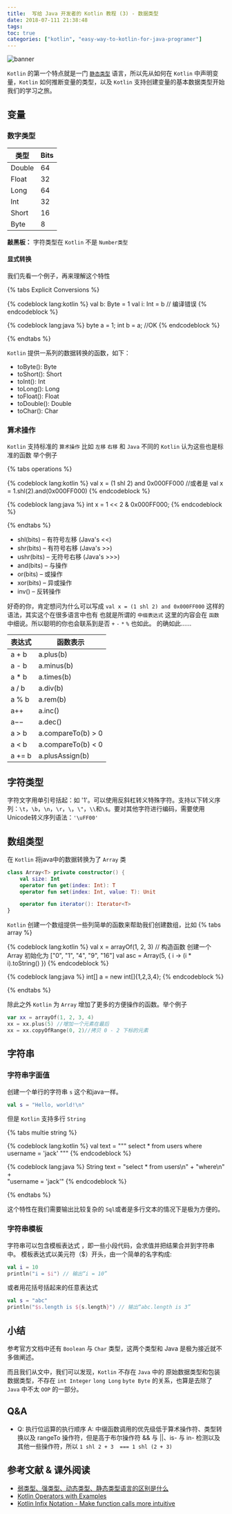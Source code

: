 ```yaml
---
title:  写给 Java 开发者的 Kotlin 教程 (3) - 数据类型
date: 2018-07-111 21:38:48
tags:
toc: true
categories: ["kotlin", "easy-way-to-kotlin-for-java-programer"]
---
```

![banner](https://s1.ax1x.com/2018/07/11/PuwrnO.png)

`Kotlin` 的第一个特点就是一门 [`静态类型`](#参考文献) 语言，所以先从如何在 `Kotlin` 中声明变量，`Kotlin` 如何推断变量的类型，以及 `Kotlin` 支持创建变量的基本数据类型开始我们的学习之旅。

<!-- more -->

## 变量

### 数字类型
类型    | Bits
----   | ---
Double |  64
Float  |  32
Long   |  64
Int    |  32
Short  |  16
Byte   |  8

**敲黑板：** 字符类型在 `Kotlin` 不是 `Number类型`

#### 显式转换
我们先看一个例子，再来理解这个特性

{% tabs Explicit Conversions %}
<!-- tab Kotlin -->
{% codeblock lang:kotlin %}
val b: Byte = 1 
val i: Int = b // 编译错误
{% endcodeblock %}
<!-- endtab -->
<!-- tab Java -->
{% codeblock lang:java %}
byte a = 1;
int b = a; //OK
{% endcodeblock %}
<!-- endtab -->
{% endtabs %}

`Kotlin` 提供一系列的数据转换的函数，如下：
- toByte(): Byte
- toShort(): Short
- toInt(): Int
- toLong(): Long
- toFloat(): Float
- toDouble(): Double
- toChar(): Char

### 算术操作
`Kotlin` 支持标准的 `算术操作` 比如 `左移` `右移` 和 `Java` 不同的 `Kotlin` 认为这些也是标准的函数
举个例子

{% tabs operations %}
<!-- tab Kotlin -->
{% codeblock lang:kotlin %}
val x = (1 shl 2) and 0x000FF000
//或者是
val x = 1.shl(2).and(0x000FF000)
{% endcodeblock %}
<!-- endtab -->
<!-- tab Java -->
{% codeblock lang:java %}
int x = 1 << 2 & 0x000FF000;
{% endcodeblock %}
<!-- endtab -->
{% endtabs %}

- shl(bits) – 有符号左移 (Java's <<)
- shr(bits) – 有符号右移 (Java's >>)
- ushr(bits) – 无符号右移 (Java's >>>)
- and(bits) – 与操作
- or(bits) – 或操作 
- xor(bits) – 异或操作 
- inv() –  反转操作

好奇的你，肯定想问为什么可以写成 `val x = (1 shl 2) and 0x000FF000` 这样的语法，其实这个在很多语言中也有
也就是所谓的 `中缀表达式` 这里的内容会在 `函数` 中细说。所以聪明的你也会联系到是否 `+` `-` `*` `%` 也如此。
的确如此……

表达式   | 函数表示
----    | ---
a + b   |  a.plus(b)
a - b   |  a.minus(b)
a * b   |  a.times(b)
a / b   |  a.div(b)
a % b   |  a.rem(b)
a++     |  a.inc()
a−−     |  a.dec()
a > b   |  a.compareTo(b) > 0
a < b   |  a.compareTo(b) < 0
a += b  |  a.plusAssign(b)


## 字符类型
字符文字用单引号括起：如 '1'。可以使用反斜杠转义特殊字符。支持以下转义序列：`\t`，`\b`，`\n`，`\r`，`\`，`\"`，`\\`和`\$`。要对其他字符进行编码，需要使用Unicode转义序列语法：`'\uFF00'`

## 数组类型
在 `Kotlin` 将java中的数据转换为了 `Array` 类
```kotlin
class Array<T> private constructor() {
    val size: Int
    operator fun get(index: Int): T
    operator fun set(index: Int, value: T): Unit

    operator fun iterator(): Iterator<T>
}
```
`Kotlin` 创建一个数组提供一些列简单的函数来帮助我们创建数组，比如
{% tabs array %}
<!-- tab Kotlin -->
{% codeblock lang:kotlin %}
val x = arrayOf(1, 2, 3)
// 构造函数 创建一个 Array<String> 初始化为 ["0", "1", "4", "9", "16"]
val asc = Array(5, { i -> (i * i).toString() })
{% endcodeblock %}
<!-- endtab -->
<!-- tab Java -->
{% codeblock lang:java %}
int[] a = new int[]{1,2,3,4};
{% endcodeblock %}
<!-- endtab -->
{% endtabs %}

除此之外 `Kotlin` 为 `Array` 增加了更多的方便操作的函数。举个例子

```kotlin
var xx = arrayOf(1, 2, 3, 4)
xx = xx.plus(5) //增加一个元素在最后
xx = xx.copyOfRange(0, 2)//拷贝 0 - 2 下标的元素
```

## 字符串

### 字符串字面值
创建一个单行的字符串 `s` 这个和java一样。
```kotlin
val s = "Hello, world!\n"
```
但是 `Kotlin` 支持多行 `String`

{% tabs multie string %}
<!-- tab Kotlin -->
{% codeblock lang:kotlin %}
val text = """
    select * from users
    where
      username = 'jack'
"""
{% endcodeblock %}
<!-- endtab -->
<!-- tab Java -->
{% codeblock lang:java %}
String text = "select * from users\n" + 
    "where\n" +  
    "username = 'jack'"
{% endcodeblock %}
<!-- endtab -->
{% endtabs %}

这个特性在我们需要输出比较复杂的 `Sql`或者是多行文本的情况下是极为方便的。

### 字符串模板
字符串可以包含模板表达式 ，即一些小段代码，会求值并把结果合并到字符串中。 模板表达式以美元符（$）开头，由一个简单的名字构成:
```kotlin
val i = 10
println("i = $i") // 输出“i = 10”
```
或者用花括号括起来的任意表达式
```kotlin
val s = "abc"
println("$s.length is ${s.length}") // 输出“abc.length is 3”
```

## 小结
参考官方文档中还有 `Boolean` 与 `Char` 类型，这两个类型和 Java 是极为接近就不多做阐述。

而且我们从文中，我们可以发现，`Kotlin` 不存在 `Java` 中的 原始数据类型和包装数据类型，不存在 `int Integer` `long Long` `byte Byte` 的关系，也算是去除了 `Java` 中不太 `OOP` 的一部分。

## Q&A
- Q: 执行位运算的执行顺序
  A: 中缀函数调用的优先级低于算术操作符、类型转换以及 rangeTo 操作符，但是高于布尔操作符 && 与 ||、is- 与 in- 检测以及其他一些操作符，所以 `1 shl 2 + 3  === 1 shl (2 + 3)` 

## 参考文献 & 课外阅读
- [弱类型、强类型、动态类型、静态类型语言的区别是什么](https://www.zhihu.com/question/19918532/answer/21647195)
- [Kotlin Operators with Examples](https://www.callicoder.com/kotlin-operators/)
- [Kotlin Infix Notation - Make function calls more intuitive](https://www.callicoder.com/kotlin-infix-notation/)